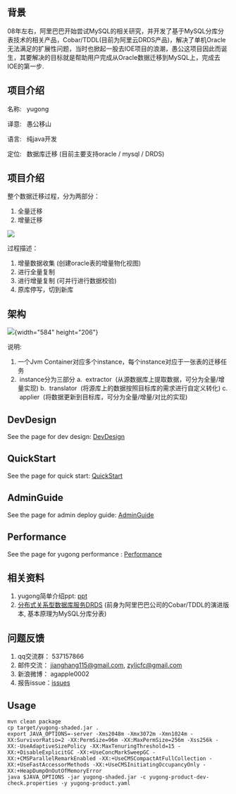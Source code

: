 ## 背景

08年左右，阿里巴巴开始尝试MySQL的相关研究，并开发了基于MySQL分库分表技术的相关产品，Cobar/TDDL(目前为阿里云DRDS产品)，解决了单机Oracle无法满足的扩展性问题，当时也掀起一股去IOE项目的浪潮，愚公这项目因此而诞生，其要解决的目标就是帮助用户完成从Oracle数据迁移到MySQL上，完成去IOE的第一步. 

## 项目介绍


名称:   yugong

译意:   愚公移山

语言:   纯java开发

定位:   数据库迁移 (目前主要支持oracle / mysql / DRDS)

## 项目介绍


整个数据迁移过程，分为两部分：

1.  全量迁移
2.  增量迁移

![](https://camo.githubusercontent.com/9a9cc09c5a7598239da20433857be61c54481b9c/687474703a2f2f646c322e69746579652e636f6d2f75706c6f61642f6174746163686d656e742f303131352f343531312f31306334666134632d626634342d333165352d623531312d6231393736643164373636392e706e67)

过程描述：

1.  增量数据收集 (创建oracle表的增量物化视图)
2.  进行全量复制
3.  进行增量复制 (可并行进行数据校验)
4.  原库停写，切到新库

## 架构


![](http://dl2.iteye.com/upload/attachment/0115/5473/8532d838-d4b2-371b-af9f-829d4127b1b8.png){width="584"
height="206"}

说明: 

1.  一个Jvm Container对应多个instance，每个instance对应于一张表的迁移任务
2.  instance分为三部分
    a.  extractor  (从源数据库上提取数据，可分为全量/增量实现)
    b.  translator  (将源库上的数据按照目标库的需求进行自定义转化)
    c.  applier  (将数据更新到目标库，可分为全量/增量/对比的实现)

## DevDesign


See the page for dev design:
[DevDesign](https://github.com/alibaba/yugong/wiki/DevDesign)

## QuickStart

See the page for quick start:
[QuickStart](https://github.com/alibaba/yugong/wiki/QuickStart)

## AdminGuide

See the page for admin deploy guide:
[AdminGuide](https://github.com/alibaba/yugong/wiki/AdminGuide)

## Performance

See the page for yugong performance :
[Performance](https://github.com/alibaba/yugong/wiki/Performance)

## 相关资料

1.  yugong简单介绍ppt: [ppt](https://github.com/alibaba/yugong/blob/master/docs/yugong_Intro.ppt?raw=true)
2.  [分布式关系型数据库服务DRDS](https://www.aliyun.com/product/drds)
    (前身为阿里巴巴公司的Cobar/TDDL的演进版本, 基本原理为MySQL分库分表)

## 问题反馈

1.  qq交流群： 537157866
2.  邮件交流： jianghang115@gmail.com, zylicfc@gmail.com
3.  新浪微博： agapple0002
4.  报告issue：[issues](https://github.com/alibaba/yugong/issues)


## Usage

```
mvn clean package
cp target/yugong-shaded.jar .
export JAVA_OPTIONS=-server -Xms2048m -Xmx3072m -Xmn1024m -XX:SurvivorRatio=2 -XX:PermSize=96m -XX:MaxPermSize=256m -Xss256k -XX:-UseAdaptiveSizePolicy -XX:MaxTenuringThreshold=15 -XX:+DisableExplicitGC -XX:+UseConcMarkSweepGC -XX:+CMSParallelRemarkEnabled -XX:+UseCMSCompactAtFullCollection -XX:+UseFastAccessorMethods -XX:+UseCMSInitiatingOccupancyOnly -XX:+HeapDumpOnOutOfMemoryError
java $JAVA_OPTIONS -jar yugong-shaded.jar -c yugong-product-dev-check.properties -y yugong-product.yaml
```
